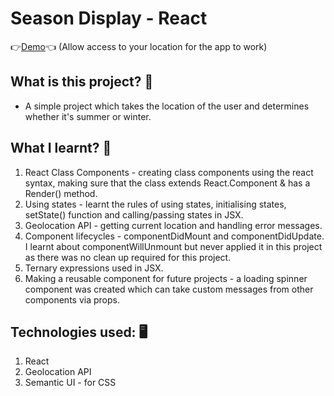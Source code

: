 # Season Display - React 
👉[Demo](https://redwan-react-season.netlify.app/)👈 (Allow access to your location for the app to work)

## What is this project? 🤔
* A simple project which takes the location of the user and determines whether it's summer or winter.

## What I learnt? 👏
1. React Class Components - creating class components using the react syntax, making sure that the class extends React.Component & has a Render() method.
2. Using states - learnt the rules of using states, initialising states, setState() function and calling/passing states in JSX.
3. Geolocation API - getting current location and handling error messages.
4. Component lifecycles - componentDidMount and componentDidUpdate. I learnt about componentWillUnmount but never applied it in this project as there was no clean up required for this project.
5. Ternary expressions used in JSX.
6. Making a reusable component for future projects - a loading spinner component was created which can take custom messages from other components via props.

## Technologies used: 🖥
1. React
2. Geolocation API
3. Semantic UI - for CSS
